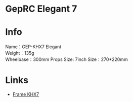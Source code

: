 # GepRC Elegant 7

# Info  
Name：GEP-KHX7 Elegant  
Weight：135g  
Wheelbase：300mm
Props Size: 7inch
Size：270*220mm


# Links
- [Frame KHX7](https://web.archive.org/web/20201130134418/https://geprc.com/product/gep-khx7-elegant-frame/)
